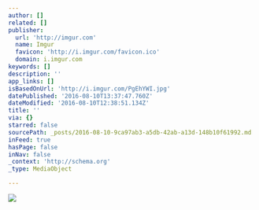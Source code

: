 ```yaml
---
author: []
related: []
publisher:
  url: 'http://imgur.com'
  name: Imgur
  favicon: 'http://i.imgur.com/favicon.ico'
  domain: i.imgur.com
keywords: []
description: ''
app_links: []
isBasedOnUrl: 'http://i.imgur.com/PgEhYWI.jpg'
datePublished: '2016-08-10T13:37:47.760Z'
dateModified: '2016-08-10T12:38:51.134Z'
title: ''
via: {}
starred: false
sourcePath: _posts/2016-08-10-9ca97ab3-a5db-42ab-a13d-148b10f61992.md
inFeed: true
hasPage: false
inNav: false
_context: 'http://schema.org'
_type: MediaObject

---
```

<article style=""><img src="http://imgur.com/PgEhYWI.jpg" /></article>